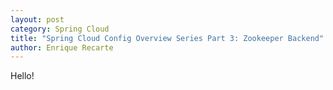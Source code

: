 ```yaml
---
layout: post
category: Spring Cloud
title: "Spring Cloud Config Overview Series Part 3: Zookeeper Backend"
author: Enrique Recarte
---
```


Hello!
